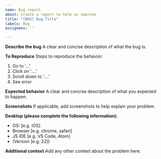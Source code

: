 ```yaml
---
name: Bug report
about: Create a report to help us improve
title: "[BUG] Bug-Title"
labels: Bug
assignees: ''

---
```


**Describe the bug**
A clear and concise description of what the bug is.

**To Reproduce**
Steps to reproduce the behavior:
1. Go to '...'
2. Click on '....'
3. Scroll down to '....'
4. See error

**Expected behavior**
A clear and concise description of what you expected to happen.

**Screenshots**
If applicable, add screenshots to help explain your problem.

**Desktop (please complete the following information):**
 - OS: [e.g. iOS]
 - Browser [e.g. chrome, safari]
 - JS IDE [e.g. VS Code, Atom] 
 - (Version [e.g. 22])

**Additional context**
Add any other context about the problem here.
